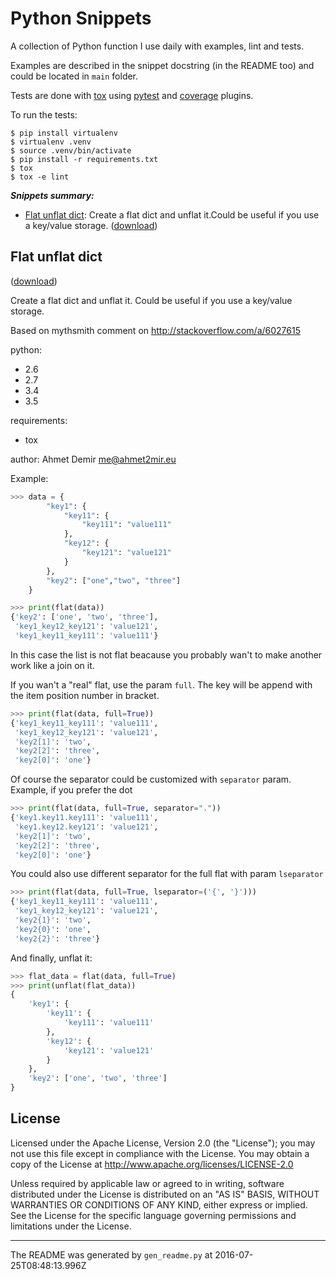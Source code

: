 
# Python Snippets

A collection of Python function I use daily with examples, lint and tests.

Examples are described in the snippet docstring (in the README too) and could be located in `main` folder.

Tests are done with [tox](http://tox.testrun.org/) using [pytest](http://pytest.org/latest/) and [coverage](https://github.com/pytest-dev/pytest-cov) plugins.

To run the tests:

    $ pip install virtualenv
    $ virtualenv .venv
    $ source .venv/bin/activate
    $ pip install -r requirements.txt
    $ tox
    $ tox -e lint

_**Snippets summary:**_

* [Flat unflat dict](#flat-unflat-dict): Create a flat dict and unflat it.Could be useful if you use a key/value storage. ([download](https://raw.githubusercontent.com/ahmet2mir/python-snippets/master/snippets/flat_unflat_dict.py))

## Flat unflat dict
([download](https://raw.githubusercontent.com/ahmet2mir/python-snippets/master/snippets/flat_unflat_dict.py))

Create a flat dict and unflat it.
Could be useful if you use a key/value storage.

Based on mythsmith comment on http://stackoverflow.com/a/6027615

python:

- 2.6
- 2.7
- 3.4
- 3.5

requirements:

- tox

author: Ahmet Demir <me@ahmet2mir.eu>

Example:
    
```python
>>> data = {
        "key1": {
            "key11": {
                "key111": "value111"
            },
            "key12": {
                "key121": "value121"
            }
        },
        "key2": ["one","two", "three"]
    }

>>> print(flat(data))
{'key2': ['one', 'two', 'three'],
 'key1_key12_key121': 'value121',
 'key1_key11_key111': 'value111'}
```

In this case the list is not flat beacause you probably
wan't to make another work like a join on it.

If you wan't a "real" flat, use the param `full`.
The key will be append with the item position number in bracket.

```python
>>> print(flat(data, full=True))
{'key1_key11_key111': 'value111',
 'key1_key12_key121': 'value121',
 'key2[1]': 'two',
 'key2[2]': 'three',
 'key2[0]': 'one'}
```

Of course the separator could be customized with `separator` param.
Example, if you prefer the dot

```python
>>> print(flat(data, full=True, separator="."))
{'key1.key11.key111': 'value111',
 'key1.key12.key121': 'value121',
 'key2[1]': 'two',
 'key2[2]': 'three',
 'key2[0]': 'one'}
```

You could also use different separator for the full flat
with param `lseparator`

```python
>>> print(flat(data, full=True, lseparator=('{', '}')))
{'key1_key11_key111': 'value111',
 'key1_key12_key121': 'value121',
 'key2{1}': 'two',
 'key2{0}': 'one',
 'key2{2}': 'three'}
```

And finally, unflat it:

```python
>>> flat_data = flat(data, full=True)
>>> print(unflat(flat_data))
{
    'key1': {
        'key11': {
            'key111': 'value111'
        },
        'key12': {
            'key121': 'value121'
        }
    },
    'key2': ['one', 'two', 'three']
}
```


## License

Licensed under the Apache License, Version 2.0 (the "License"); you may
not use this file except in compliance with the License. You may obtain
a copy of the License at http://www.apache.org/licenses/LICENSE-2.0

Unless required by applicable law or agreed to in writing, software
distributed under the License is distributed on an "AS IS" BASIS, WITHOUT
WARRANTIES OR CONDITIONS OF ANY KIND, either express or implied. See the
License for the specific language governing permissions and limitations
under the License.

---

The README was generated by `gen_readme.py` at 2016-07-25T08:48:13.996Z
